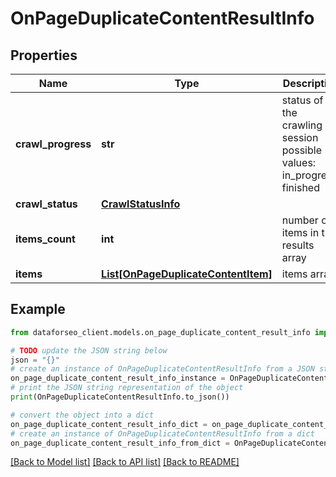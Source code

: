 # OnPageDuplicateContentResultInfo


## Properties

Name | Type | Description | Notes
------------ | ------------- | ------------- | -------------
**crawl_progress** | **str** | status of the crawling session possible values: in_progress, finished | [optional] 
**crawl_status** | [**CrawlStatusInfo**](CrawlStatusInfo.md) |  | [optional] 
**items_count** | **int** | number of items in the results array | [optional] 
**items** | [**List[OnPageDuplicateContentItem]**](OnPageDuplicateContentItem.md) | items array | [optional] 

## Example

```python
from dataforseo_client.models.on_page_duplicate_content_result_info import OnPageDuplicateContentResultInfo

# TODO update the JSON string below
json = "{}"
# create an instance of OnPageDuplicateContentResultInfo from a JSON string
on_page_duplicate_content_result_info_instance = OnPageDuplicateContentResultInfo.from_json(json)
# print the JSON string representation of the object
print(OnPageDuplicateContentResultInfo.to_json())

# convert the object into a dict
on_page_duplicate_content_result_info_dict = on_page_duplicate_content_result_info_instance.to_dict()
# create an instance of OnPageDuplicateContentResultInfo from a dict
on_page_duplicate_content_result_info_from_dict = OnPageDuplicateContentResultInfo.from_dict(on_page_duplicate_content_result_info_dict)
```
[[Back to Model list]](../README.md#documentation-for-models) [[Back to API list]](../README.md#documentation-for-api-endpoints) [[Back to README]](../README.md)


